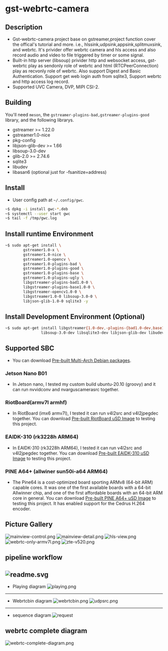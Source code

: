 # gst-webrtc-camera

## Description

* Gst-webrtc-camera project base on gstreamer,project function cover the offical's tutorial and more. i.e., hlssink,udpsink,appsink,splitmuxsink, and webrtc. It's privider offer webrtc camera and hls access and also record audio and video to file  triggered by timer or some signal.
* Built-in http server (libsoup) privider http and websocket access, gst-webrtc play as sendonly role of webrtc and html (RTCPeerConnection) play as recvonly role of webrtc. Also support Digest and Basic Authentication. Support get web login auth from sqlite3, Support webrtc and http access log record.
* Supported UVC Camera, DVP, MIPI CSI-2.

## Building

You'll need `meson`, the `gstreamer-plugins-bad,gstreamer-plugins-good` library, and the following librarys.

* gstreamer >= 1.22.0
* gstreamer1.0-nice
* pkg-config
* libjson-glib-dev >= 1.66
* libsoup-3.0-dev
* glib-2.0 >= 2.74.6
* sqlite3
* libudev
* libasan6 (optional just for -fsanitize=address)

## Install

* User config path at `~/.config/gwc`.

```sh
~$ dpkg -i install gwc-*.deb
~$ systemctl --user start gwc
~$ tail -f /tmp/gwc.log
```

## Install runtime Environment

```sh
~$ sudo apt-get install \
        gstreamer1.0-x \
        gstreamer1.0-nice \
        gstreamer1.0-opencv \
        gstreamer1.0-plugins-bad \
        gstreamer1.0-plugins-good \
        gstreamer1.0-plugins-base \
        gstreamer1.0-plugins-ugly \
        libgstreamer-plugins-bad1.0-0 \
        libgstreamer-plugins-base1.0-0 \
        libgstreamer-opencv1.0-0 \
        libgstreamer1.0-0 libsoup-3.0-0 \
        libjson-glib-1.0-0 sqlite3 -y
```

## Install Development Environment (Optional)

```sh
~$ sudo apt-get install libgstreamer{1.0-dev,-plugins-{bad1.0-dev,base1.0-dev}} \
                libsoup-3.0-dev libsqlite3-dev libjson-glib-dev libudev-dev -y
```

## Supported SBC

* You can download [Pre-built Multi-Arch Debian packages](https://github.com/yjdwbj/gst-webrtc-camera/releases).

### Jetson Nano B01

* In Jetson nano, I tested my custom build ubuntu-20.10 (groovy) and it can run nvvidconv and nvarguscamerasrc together.

### RiotBoard(armv7l armhf)

* In RiotBoard (imx6 armv7l), I tested it can run v4l2src and v4l2jpegdec together. You can download [Pre-built RiotBoard uSD Image](https://github.com/yjdwbj/imx6-riotboard) to testing this project.

### EAIDK-310 (rk3228h ARM64)

* In EAIDK-310 (rk3228h ARM64), I tested it can run v4l2src and v4l2jpegdec together. You can download [Pre-built EAIDK-310 uSD Image](https://github.com/yjdwbj/rockchip-eaidk-310) to testing this project.

### PINE A64+ (allwiner  sun50i-a64 ARM64)

* The Pine64 is a cost-optimized board sporting ARMv8 (64-bit ARM) capable cores. It was one of the first available boards with a 64-bit Allwinner chip, and one of the first affordable boards with an 64-bit ARM core in general. You can download [Pre-built PINE A64+ uSD Image](https://github.com/yjdwbj/sun50i-a64-pine64) to testing this project. It has enabled support for the Cedrus H.264 encoder.

## Picture Gallery

![mainview-control.png](images/mainview-control.png)
![mainview-detail.png](images/mainview-detail.png)
![hls-view.png](images/hls-view.png)
![webrtc-only-armv7l.png](images/webrtc-only-armv7l.png)
![zte-v520.png](images/zte-v520.png)


## pipeline workflow

  ![readme.svg](readme.svg)
---
* Playing diagram
 ![playing.png](playing.png)
---
* Webrtcbin diagram
 ![webrtcbin.png](webrtcbin.png)
 ![udpsrc.png](udpsrc.png)
---
* sequence diagram
 ![request](request.svg)

## webrtc complete diagram

 ![webrtc-complete-diagram.png](https://developer.mozilla.org/en-US/docs/Web/API/WebRTC_API/Connectivity/webrtc-complete-diagram.png)
